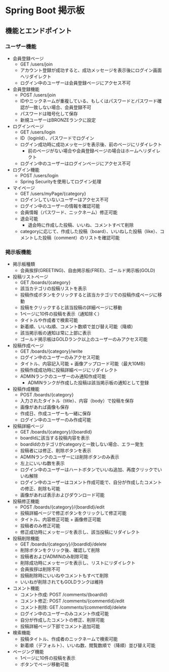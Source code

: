 
# Spring Boot 掲示板

## 機能とエンドポイント

### ユーザー機能

- 会員登録ページ
  - GET /users/join
  - アカウント登録が成功すると、成功メッセージを表示後にログイン画面へリダイレクト
  - ログイン中のユーザーは会員登録ページにアクセス不可
- 会員登録機能
  - POST /users/join
  - IDやニックネームが重複している、もしくはパスワードとパスワード確認が一致しない場合、会員登録不可
  - パスワードは暗号化して保存
  - 新規ユーザーはBRONZEランクに設定
- ログインページ
  - GET /users/login
  - ID（loginId）、パスワードでログイン
  - ログイン成功時に成功メッセージを表示後、前のページにリダイレクト
    - 前のページがない場合や会員登録ページの場合はホームへリダイレクト
  - ログイン中のユーザーはログインページにアクセス不可
- ログイン機能
  - POST /users/login
  - Spring Securityを使用してログイン処理
- マイページ
  - GET /users/myPage/{category}
  - ログインしていないユーザーはアクセス不可
  - ログイン中のユーザーの情報を確認可能
  - 会員情報（パスワード、ニックネーム）修正可能
  - 退会可能
    - 退会時に作成した投稿、いいね、コメントすべて削除
  - categoryに応じて、作成した投稿（board）、いいねした投稿（like）、コメントした投稿（comment）のリストを確認可能

### 掲示板機能

- 掲示板種類
  - 会員挨拶(GREETING)、自由掲示板(FREE)、ゴールド掲示板(GOLD)
- 投稿リストページ
  - GET /boards/{category}
  - 該当カテゴリの投稿リストを表示
  - 投稿作成ボタンをクリックすると該当カテゴリでの投稿作成ページに移動
  - 投稿をクリックすると該当投稿の詳細ページに移動
  - 1ページに10件の投稿を表示（通知除く）
  - タイトルや作成者で検索可能
  - 新着順、いいね順、コメント数順で並び替え可能（降順）
  - 該当掲示板の通知は常に上部に表示
  - ゴールド掲示板はGOLDランク以上のユーザーのみアクセス可能
- 投稿作成ページ
  - GET /boards/{category}/write
  - ログイン中のユーザーのみアクセス可能
  - タイトル、内容記入可能 + 画像アップロード可能（最大10MB）
  - 投稿作成成功時に投稿詳細ページにリダイレクト
  - ADMINランクのユーザーのみ通知作成可能
    - ADMINランクが作成した投稿は該当掲示板の通知として登録
- 投稿作成機能
  - POST /boards/{category}
  - 入力されたタイトル（title）、内容（body）で投稿を保存
  - 画像があれば画像も保存
  - 作成日、作成ユーザーも一緒に保存
  - ログイン中のユーザーのみ作成可能
- 投稿詳細ページ
  - GET /boards/{category}/{boardId}
  - boardIdに該当する投稿内容を表示
  - boardIdのカテゴリがcategoryと一致しない場合、エラー発生
  - 投稿者には修正、削除ボタンを表示
  - ADMINランクのユーザーには削除ボタンのみ表示
  - 左上にいいね数を表示
  - ログイン中のユーザーはハートボタンでいいね追加、再度クリックでいいね解除
  - ログイン中のユーザーはコメント作成可能で、自分が作成したコメントの修正、削除も可能
  - 画像があれば表示およびダウンロード可能
- 投稿修正機能
  - POST /boards/{category}/{boardId}/edit
  - 投稿詳細ページで修正ボタンをクリックして修正可能
  - タイトル、内容修正可能 + 画像修正可能
  - 投稿者のみ修正可能
  - 修正成功時にメッセージを表示し、該当投稿にリダイレクト
- 投稿削除機能
  - GET /boards/{category}/{boardId}/delete
  - 削除ボタンをクリック後、確認して削除
  - 投稿者およびADMINのみ削除可能
  - 削除成功時にメッセージを表示し、リストにリダイレクト
  - 会員挨拶は削除不可
  - 投稿削除時にいいねやコメントもすべて削除
  - いいねが削除されてもGOLDランクは維持
- コメント機能
  - コメント作成: POST /comments/{boardId}
  - コメント修正: POST /comments/{commentId}/edit
  - コメント削除: GET /comments/{commentId}/delete
  - ログイン中のユーザーのみコメント作成可能
  - 自分が作成したコメントの修正、削除可能
  - 投稿詳細ページ下部でコメント追加可能
- 検索機能
  - 投稿タイトル、作成者のニックネームで検索可能
  - 新着順（デフォルト）、いいね数、閲覧数順で（降順）並び替え可能
- ページング機能
  - 1ページに10件の投稿を表示
  - ボタンでページ移動可能
